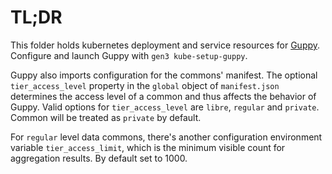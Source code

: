# TL;DR

This folder holds kubernetes deployment and service resources for [Guppy](https://github.com/uc-cdis/guppy).
Configure and launch Guppy with `gen3 kube-setup-guppy`.

Guppy also imports configuration for the commons' manifest. The optional `tier_access_level` property in the `global` object of `manifest.json` determines the access level of a common and thus affects the behavior of Guppy. Valid options for `tier_access_level` are `libre`, `regular` and `private`. Common will be treated as `private` by default.

For `regular` level data commons, there's another configuration environment variable `tier_access_limit`, which is the minimum visible count for aggregation results. By default set to 1000. 
